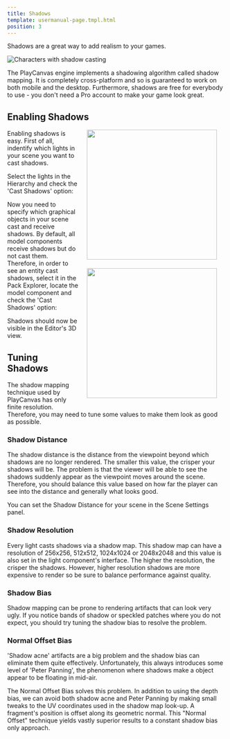 ```yaml
---
title: Shadows
template: usermanual-page.tmpl.html
position: 3
---
```


Shadows are a great way to add realism to your games.

![Characters with shadow casting][1]

The PlayCanvas engine implements a shadowing algorithm called shadow mapping. It is completely cross-platform and so is guaranteed to work on both mobile and the desktop. Furthermore, shadows are free for everybody to use - you don't need a Pro account to make your game look great.

## Enabling Shadows

<img src="/images/user-manual/components/component-light-directional.jpg" style="width: 300px; float: right; padding: 20px; padding-top: 0px;"/>

Enabling shadows is easy. First of all, indentify which lights in your scene you want to cast shadows.

Select the lights in the Hierarchy and check the 'Cast Shadows' option:

<img src="/images/user-manual/components/component-model.jpg" style="width: 300px; float: right; padding: 20px; padding-top: 0px;"/>

Now you need to specify which graphical objects in your scene cast and receive shadows. By default, all model components receive shadows but do not cast them. Therefore, in order to see an entity cast shadows, select it in the Pack Explorer, locate the model component and check the 'Cast Shadows' option:

Shadows should now be visible in the Editor's 3D view.

## Tuning Shadows

The shadow mapping technique used by PlayCanvas has only finite resolution. Therefore, you may need to tune some values to make them look as good as possible.

### Shadow Distance

The shadow distance is the distance from the viewpoint beyond which shadows are no longer rendered. The smaller this value, the crisper your shadows will be. The problem is that the viewer will be able to see the shadows suddenly appear as the viewpoint moves around the scene. Therefore, you should balance this value based on how far the player can see into the distance and generally what looks good.

You can set the Shadow Distance for your scene in the Scene Settings panel.

### Shadow Resolution

Every light casts shadows via a shadow map. This shadow map can have a resolution of 256x256, 512x512, 1024x1024 or 2048x2048 and this value is also set in the light component's interface. The higher the resolution, the crisper the shadows. However, higher resolution shadows are more expensive to render so be sure to balance performance against quality.

### Shadow Bias

Shadow mapping can be prone to rendering artifacts that can look very ugly. If you notice bands of shadow or speckled patches where you do not expect, you should try tuning the shadow bias to resolve the problem.

### Normal Offset Bias

'Shadow acne' artifacts are a big problem and the shadow bias can eliminate them quite effectively. Unfortunately, this always introduces some level of 'Peter Panning', the phenomenon where shadows make a object appear to be floating in mid-air.

The Normal Offset Bias solves this problem. In addition to using the depth bias, we can avoid both shadow acne and Peter Panning by making small tweaks to the UV coordinates used in the shadow map look-up. A fragment's position is offset along its geometric normal. This "Normal Offset" technique yields vastly superior results to a constant shadow bias only approach.

[1]: /images/user-manual/graphics/shadows/doom3_shadows.jpg
